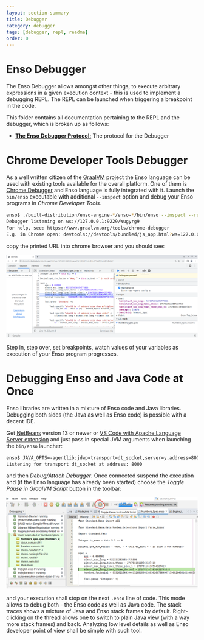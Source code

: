 ```yaml
---
layout: section-summary
title: Debugger
category: debugger
tags: [debugger, repl, readme]
order: 0
---
```


# Enso Debugger

The Enso Debugger allows amongst other things, to execute arbitrary expressions
in a given execution context - this is used to implement a debugging REPL. The
REPL can be launched when triggering a breakpoint in the code.

This folder contains all documentation pertaining to the REPL and the debugger,
which is broken up as follows:

- [**The Enso Debugger Protocol:**](./protocol.md) The protocol for the Debugger

# Chrome Developer Tools Debugger

As a well written citizen of the [GraalVM](http://graalvm.org) project the Enso
language can be used with existing tools available for the overall platform. One
of them is
[Chrome Debugger](https://www.graalvm.org/22.1/tools/chrome-debugger/) and Enso
language is fully integrated with it. Launch the `bin/enso` executable with
additional `--inspect` option and debug your Enso programs in _Chrome Developer
Tools_.

```bash
enso$ ./built-distribution/enso-engine-*/enso-*/bin/enso --inspect --run ./test/Tests/src/Data/Numbers_Spec.enso
Debugger listening on ws://127.0.0.1:9229/Wugyrg9
For help, see: https://www.graalvm.org/tools/chrome-debugger
E.g. in Chrome open: devtools://devtools/bundled/js_app.html?ws=127.0.0.1:9229/Wugyrg9
```

copy the printed URL into chrome browser and you should see:

![Chrome Debugger](chrome-debugger.png)

Step in, step over, set breakpoints, watch values of your variables as execution
of your Enso program progresses.

# Debugging Enso and Java Code at Once

Enso libraries are written in a mixture of Enso code and Java libraries.
Debugging both sides (the Java as well as Enso code) is possible with a decent
IDE.

Get [NetBeans](http://netbeans.apache.org) version 13 or newer or
[VS Code with Apache Language Server extension](https://cwiki.apache.org/confluence/display/NETBEANS/Apache+NetBeans+Extension+for+Visual+Studio+Code)
and just pass in special JVM arguments when launching the `bin/enso` launcher:

```bash
enso$ JAVA_OPTS=-agentlib:jdwp=transport=dt_socket,server=y,address=8000 ./built-distribution/enso-engine-*/enso-*/bin/enso --run ./test/Tests/src/Data/Numbers_Spec.enso
Listening for transport dt_socket at address: 8000
```

and then _Debug/Attach Debugger_. Once connected suspend the execution and (if
the Enso language has already been started) choose the _Toggle Pause in GraalVM
Script_ button in the toolbar:

![NetBeans Debugger](java-debugger.png)

and your execution shall stop on the next `.enso` line of code. This mode allows
to debug both - the Enso code as well as Java code. The stack traces shows a
mixture of Java and Enso stack frames by default. Right-clicking on the thread
allows one to switch to plain Java view (with a way more stack frames) and back.
Analyzing low level details as well as Enso developer point of view shall be
simple with such tool.
